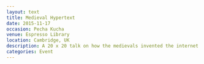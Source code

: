```yaml
---
layout: text
title: Medieval Hypertext
date: 2015-11-17
occasion: Pecha Kucha
venue: Espresso Library
location: Cambridge, UK
description: A 20 x 20 talk on how the medievals invented the internet. <a href="https://www.pechakucha.com/presentations/medieval-hypertext" target="_blank">Watch the talk</a>
categories: Event
---
```



